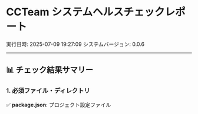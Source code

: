 # CCTeam システムヘルスチェックレポート

実行日時: 2025-07-09 19:27:09
システムバージョン: 0.0.6

---

## 📊 チェック結果サマリー


### 1. 必須ファイル・ディレクトリ

✅ **package.json**: プロジェクト設定ファイル
